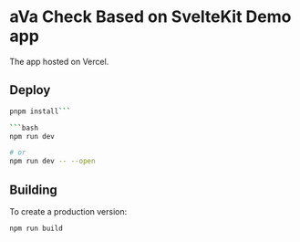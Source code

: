 # aVa Check Based on SvelteKit Demo app

The app hosted on Vercel.

## Deploy 

```bash 
pnpm install``` 

```bash
npm run dev

# or 
npm run dev -- --open
```

## Building

To create a production version:

```bash
npm run build
```
